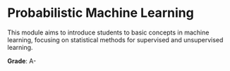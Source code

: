 # Probabilistic Machine Learning

This module aims to introduce students to basic concepts in machine learning, focusing on statistical methods for supervised and unsupervised learning.

**Grade**: A-